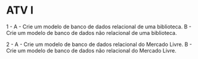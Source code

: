 # ATV I

1 -
    A - Crie um modelo de banco de dados relacional de uma biblioteca.
    B - Crie um modelo de banco de dados não relacional de uma biblioteca.

2 - 
    A - Crie um modelo de banco de dados relacional do Mercado Livre.
    B - Crie um modelo de banco de dados não relacional do Mercado Livre.